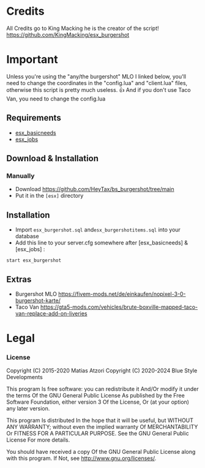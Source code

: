 # Credits
All Credits go to King Macking he is the creator of the script!
https://github.com/KingMacking/esx_burgershot

# Important
Unless you're using the "any/the burgershot" MLO I linked below, you'll need to change the coordinates in the "config.lua" and "client.lua" files, otherwise this script is pretty much useless. 👍 And if you don't use Taco Van, you need to change the config.lua
## Requirements
- [esx_basicneeds](https://github.com/ESX-Org/esx_basicneeds)
- [esx_jobs](https://github.com/ESX-Org/esx_jobs)

## Download & Installation

### Manually
- Download https://github.com/HeyTax/bs_burgershot/tree/main
- Put it in the `[esx]` directory


## Installation
- Import `esx_burgershot.sql` and`esx_burgershotitems.sql` into your database
- Add this line to your server.cfg somewhere after [esx_basicneeds] &[esx_jobs] :

```
start esx_burgershot
```
## Extras
- Burgershot MLO https://fivem-mods.net/de/einkaufen/nopixel-3-0-burgershot-karte/
- Taco Van https://gta5-mods.com/vehicles/brute-boxville-mapped-taco-van-replace-add-on-liveries



# Legal
### License

Copyright (C) 2015-2020 Matias Atzori
Copyright (C) 2020-2024 Blue Style Developments


This program Is free software: you can redistribute it And/Or modify it under the terms Of the GNU General Public License As published by the Free Software Foundation, either version 3 Of the License, Or (at your option) any later version.

This program Is distributed In the hope that it will be useful, but WITHOUT ANY WARRANTY; without even the implied warranty Of MERCHANTABILITY Or FITNESS FOR A PARTICULAR PURPOSE. See the GNU General Public License For more details.

You should have received a copy Of the GNU General Public License along with this program. If Not, see http://www.gnu.org/licenses/.
